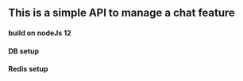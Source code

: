 ## This is a simple API to manage a chat feature

#### build on nodeJs 12

#### DB setup

#### Redis setup
